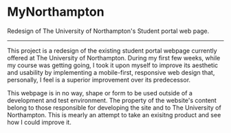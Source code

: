 # MyNorthampton

Redesign of The University of Northampton's Student portal web page.

***

This project is a redesign of the existing student portal webpage currently offered at The University of Northampton. During my first few weeks, while my course was getting going, I took it upon myself to improve its aesthetic and usability by implementing a mobile-first, responsive web design that, personally, I feel is a superior improvement over its predecessor. 

This webpage is in no way, shape or form to be used outside of a development and test environment. The property of the website's content belong to those responsible for developing the site and to The University of Northampton. This is mearly an attempt to take an exisitng product and see how I could improve it.
